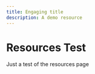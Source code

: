 ```yaml
---
title: Engaging title
description: A demo resource
---
```


Resources Test
===============

Just a test of the resources page
